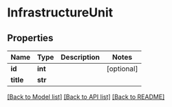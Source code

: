 # InfrastructureUnit

## Properties
Name | Type | Description | Notes
------------ | ------------- | ------------- | -------------
**id** | **int** |  | [optional] 
**title** | **str** |  | 

[[Back to Model list]](../README.md#documentation-for-models) [[Back to API list]](../README.md#documentation-for-api-endpoints) [[Back to README]](../README.md)


